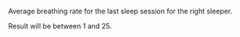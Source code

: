 Average breathing rate for the last sleep session for the right sleeper.

Result will be between 1 and 25.
